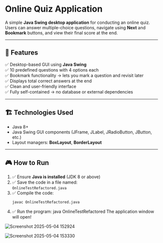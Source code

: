 

# Online Quiz Application

A simple **Java Swing desktop application** for conducting an online quiz.  
Users can answer multiple-choice questions, navigate using **Next** and **Bookmark** buttons, and view their final score at the end.

---

## 🚀 Features

✅ Desktop-based GUI using **Java Swing**  
✅ 10 predefined questions with 4 options each  
✅ Bookmark functionality → lets you mark a question and revisit later  
✅ Displays total correct answers at the end  
✅ Clean and user-friendly interface  
✅ Fully self-contained → no database or external dependencies

---

## 🏗️ **Technologies Used**

- Java 8+
- Java Swing GUI components (JFrame, JLabel, JRadioButton, JButton, etc.)
- Layout managers: **BoxLayout**, **BorderLayout**

---

## 🎮 **How to Run**

1. ✅ Ensure **Java is installed** (JDK 8 or above)
2. ✅ Save the code in a file named:  
   `OnlineTestRefactored.java`
3. ✅ Compile the code:
   ```bash
   javac OnlineTestRefactored.java


4. ✅ Run the program:
      java OnlineTestRefactored
The application window will open!


![Screenshot 2025-05-04 152924](https://github.com/user-attachments/assets/b984d3f9-07e3-46b4-9177-abd2462d7467)

![Screenshot 2025-05-04 153330](https://github.com/user-attachments/assets/514af005-efbe-4954-87c0-c4ee33d1b047)
